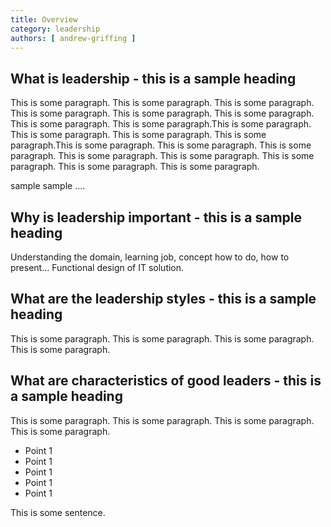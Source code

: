 ```yaml
---
title: Overview
category: leadership
authors: [ andrew-griffing ]
---
```


## What is leadership - this is a sample heading

This is some paragraph. This is some paragraph. This is some paragraph. This is some paragraph. This is some paragraph. This is some paragraph. This is some paragraph. This is some paragraph.This is some paragraph. This is some paragraph. This is some paragraph. This is some paragraph.This is some paragraph. This is some paragraph. This is some paragraph. This is some paragraph. This is some paragraph. This is some paragraph. This is some paragraph. This is some paragraph.

sample sample .... 
 
## Why is leadership important - this is a sample heading
 
Understanding the domain, learning job, concept how to do, how to present... Functional design of IT solution.
 
## What are the leadership styles - this is a sample heading

This is some paragraph. This is some paragraph. This is some paragraph. This is some paragraph.

## What are characteristics of good leaders - this is a sample heading

This is some paragraph. This is some paragraph. This is some paragraph. This is some paragraph.

* Point 1
* Point 1
* Point 1
* Point 1
* Point 1



This is some sentence.
